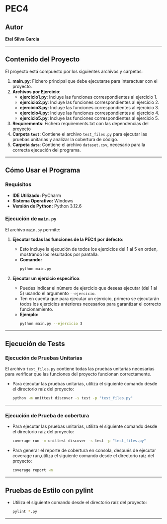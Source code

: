 # PEC4

## Autor
**Etel Silva Garcia**

---

## Contenido del Proyecto

El proyecto está compuesto por los siguientes archivos y carpetas:

1. **main.py**: Fichero principal que debe ejecutarse para interactuar con el proyecto.
2. **Archivos por Ejercicio**:
   - **ejercicio1.py**: Incluye las funciones correspondientes al ejercicio 1.
   - **ejercicio2.py**: Incluye las funciones correspondientes al ejercicio 2.
   - **ejercicio3.py**: Incluye las funciones correspondientes al ejercicio 3.
   - **ejercicio4.py**: Incluye las funciones correspondientes al ejercicio 4.
   - **ejercicio5.py**: Incluye las funciones correspondientes al ejercicio 5.
4. **Requirements**: Fichero requirements.txt con las dependencias del proyecto
5. **Carpeta `test`**: Contiene el archivo `test_files.py` para ejecutar las pruebas unitarias y analizar la cobertura de código.
5. **Carpeta `data`**: Contiene el archivo `dataset.csv`, necesario para la correcta ejecución del programa.

---

## Cómo Usar el Programa

### Requisitos
- **IDE Utilizado:** PyCharm
- **Sistema Operativo:** Windows
- **Versión de Python:** Python 3.12.6

### Ejecución de `main.py`

El archivo `main.py` permite:
1. **Ejecutar todas las funciones de la PEC4 por defecto**:
   - Esto incluye la ejecución de todos los ejercicios del 1 al 5 en orden, mostrando los resultados por pantalla.
   - **Comando:**
     ```bash
     python main.py
     ```

2. **Ejecutar un ejercicio específico**:
   - Puedes indicar el número de ejercicio que deseas ejecutar (del 1 al 5) usando el argumento `--ejercicio`.
   - Ten en cuenta que para ejecutar un ejercicio, primero se ejecutarán todos los ejercicios anteriores necesarios para garantizar el correcto funcionamiento.
   - **Ejemplo:**
     ```bash
     python main.py --ejercicio 3
     ```

---

## Ejecución de Tests

### Ejecución de Pruebas Unitarias
El archivo `test_files.py` contiene todas las pruebas unitarias necesarias para verificar que las funciones del proyecto funcionan correctamente.
   - Para ejecutar las pruebas unitarias, utiliza el siguiente comando desde el directorio raíz del proyecto:
     ```bash
     python -m unittest discover -s test -p "test_files.py"
     ```

---
### Ejecución de Prueba de cobertura
   - Para ejecutar las pruebas unitarias, utiliza el siguiente comando desde el directorio raíz del proyecto:
     ```bash
     coverage run -m unittest discover -s test -p "test_files.py"
     ```

   - Para generar el reporte de cobertura en consola, después de ejecutar coverage run,utiliza el siguiente comando desde el directorio raíz del proyecto:
     ```bash
     coverage report -m
     ```
---

## Pruebas de Estilo con pylint
- Utiliza el siguiente comando desde el directorio raíz del proyecto:
     ```bash
     pylint *.py
     ```
---

